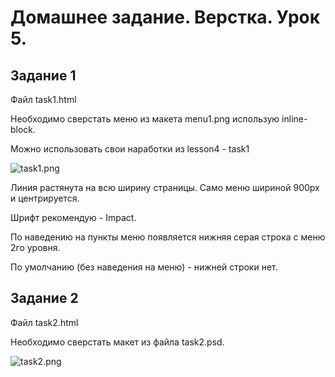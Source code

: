 # Домашнее задание. Верстка. Урок 5.

## Задание 1

Файл task1.html

Необходимо сверстать меню из макета menu1.png использую inline-block.

Можно использовать свои наработки из lesson4 - task1

![task1.png](https://raw.githubusercontent.com/puzankov/markup_hw/master/lesson5/task1.png)

Линия растянута на всю ширину страницы. Само меню шириной 900px и центрируется.
 
Шрифт рекомендую - Impact. 

По наведению на пункты меню появляется нижняя серая строка с меню 2го уровня. 

По умолчанию (без наведения на меню) - нижней строки нет.


## Задание 2

Файл task2.html

Необходимо сверстать  макет из файла task2.psd.

![task2.png](https://raw.githubusercontent.com/puzankov/markup_hw/master/lesson5/task2.png)
